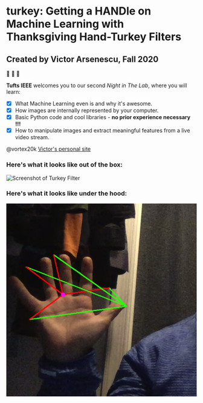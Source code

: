 # turkey: Getting a HANDle on Machine Learning with Thanksgiving Hand-Turkey Filters #
## Created by Victor Arsenescu, Fall 2020 ##

:turkey: :turkey: :turkey: 

**Tufts IEEE** welcomes you to our second *Night in The Lab*, where you will learn:

- [x] What Machine Learning even is and why it's awesome.
- [x] How images are internally represented by your computer.
- [x] Basic Python code and cool libraries - **no prior experience necessary !!!**
- [x] How to manipulate images and extract meaningful features from a live video stream.

@vortex20k
[Victor's personal site](https://www.eecs.tufts.edu/~varsen01/)

### Here's what it looks like out of the box: ###

![Screenshot of Turkey Filter](showcase/demo.png)

### Here's what it looks like under the hood: ###

![Screenshot of Raw Vectors](showcase/vectors.png)